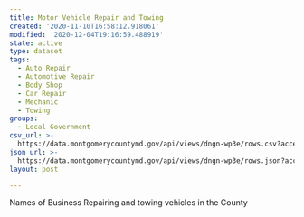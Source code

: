 ```yaml
---
title: Motor Vehicle Repair and Towing
created: '2020-11-10T16:58:12.918061'
modified: '2020-12-04T19:16:59.488919'
state: active
type: dataset
tags:
  - Auto Repair
  - Automotive Repair
  - Body Shop
  - Car Repair
  - Mechanic
  - Towing
groups:
  - Local Government
csv_url: >-
  https://data.montgomerycountymd.gov/api/views/dngn-wp3e/rows.csv?accessType=DOWNLOAD
json_url: >-
  https://data.montgomerycountymd.gov/api/views/dngn-wp3e/rows.json?accessType=DOWNLOAD
layout: post

---
```

Names of Business Repairing and towing vehicles in the County
